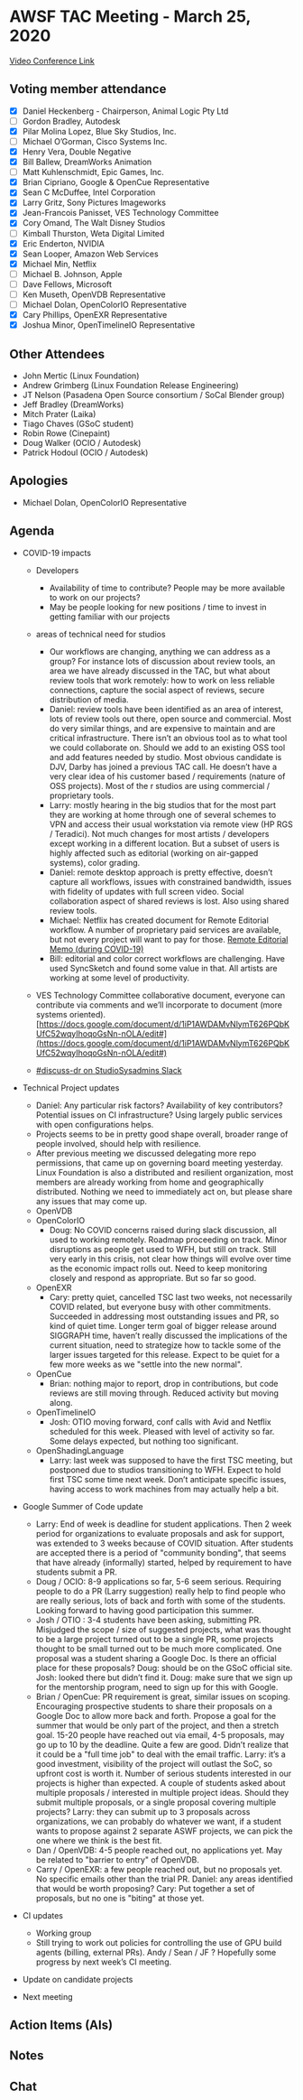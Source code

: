 # **AWSF TAC Meeting - March 25, 2020**

[Video Conference Link](https://zoom.us/j/757849640)

## Voting member attendance

* [x] Daniel Heckenberg - Chairperson, Animal Logic Pty Ltd
* [ ] Gordon Bradley, Autodesk
* [x] Pilar Molina Lopez, Blue Sky Studios, Inc.
* [ ] Michael O’Gorman, Cisco Systems Inc.
* [x] Henry Vera, Double Negative
* [x] Bill Ballew, DreamWorks Animation
* [ ] Matt Kuhlenschmidt, Epic Games, Inc.
* [x] Brian Cipriano, Google & OpenCue Representative
* [x] Sean C McDuffee, Intel Corporation
* [x] Larry Gritz, Sony Pictures Imageworks
* [x] Jean-Francois Panisset, VES Technology Committee
* [x] Cory Omand, The Walt Disney Studios
* [ ] Kimball Thurston, Weta Digital Limited
* [x] Eric Enderton, NVIDIA
* [x] Sean Looper, Amazon Web Services
* [x] Michael Min, Netflix
* [ ] Michael B. Johnson, Apple
* [ ] Dave Fellows, Microsoft
* [ ] Ken Museth, OpenVDB Representative
* [ ] Michael Dolan, OpenColorIO Representative
* [x] Cary Phillips, OpenEXR Representative
* [x] Joshua Minor, OpenTimelineIO Representative

## Other Attendees

* John Mertic (Linux Foundation)
* Andrew Grimberg (Linux Foundation Release Engineering)
* JT Nelson (Pasadena Open Source consortium / SoCal Blender group)
* Jeff Bradley (DreamWorks)
* Mitch Prater (Laika)
* Tiago Chaves (GSoC student)
* Robin Rowe (Cinepaint)
* Doug Walker (OCIO / Autodesk)
* Patrick Hodoul (OCIO / Autodesk)

## Apologies

* Michael Dolan, OpenColorIO Representative

## Agenda

* COVID-19 impacts
    * Developers
        * Availability of time to contribute? People may be more available to work on our projects?
        * May be people looking for new positions / time to invest in getting familiar with our projects

    * areas of technical need for studios
        * Our workflows are changing, anything we can address as a group? For instance lots of discussion about review tools, an area we have already discussed in the TAC, but what about review tools that work remotely: how to work on less reliable connections, capture the social aspect of reviews, secure distribution of media.
        * Daniel: review tools have been identified as an area of interest, lots of review tools out there, open source and commercial. Most do very similar things, and are expensive to maintain and are critical infrastructure. There isn’t an obvious tool as to what tool we could collaborate on. Should we add to an existing OSS tool and add features needed by studio. Most obvious candidate is DJV, Darby has joined a previous TAC call. He doesn’t have a very clear idea of his customer based / requirements (nature of OSS projects). Most of the r studios are using commercial / proprietary tools.
        * Larry: mostly hearing in the big studios that for the most part they are working at home through one of several schemes to VPN and access their usual workstation via remote view (HP RGS / Teradici). Not much changes for most artists / developers except working in a different location. But a subset of users is highly affected such as editorial (working on air-gapped systems), color grading.
        * Daniel: remote desktop approach is pretty effective, doesn’t capture all workflows, issues with constrained bandwidth, issues with fidelity of updates with full screen video. Social collaboration aspect of shared reviews is lost. Also using shared review tools.
        * Michael: Netflix has created document for Remote Editorial workflow. A number of proprietary paid services are available, but not every project will want to pay for those. [Remote Editorial Memo (during COVID-19)](https://docs.google.com/document/d/1Qa3RCk4H-OSqtDW8B1YqAQIGuRRBOW0H38b49WkTU7Y/edit?usp=sharing)
        * Bill: editorial and color correct workflows are challenging. Have used SyncSketch and found some value in that. All artists are working at some level of productivity.
    * VES Technology Committee collaborative document, everyone can contribute via comments and we’ll incorporate to document (more systems oriented). [https://docs.google.com/document/d/1iP1AWDAMvNlymT626PQbKUfC52wqyIhoqoGsNn-nOLA/edit#](https://docs.google.com/document/d/1iP1AWDAMvNlymT626PQbKUfC52wqyIhoqoGsNn-nOLA/edit#)
    * [#discuss-dr on StudioSysadmins Slack](https://studiosysadmins.slack.com)

* Technical Project updates
    * Daniel: Any particular risk factors? Availability of key contributors? Potential issues on CI infrastructure? Using largely public services with open configurations helps.
    * Projects seems to be in pretty good shape overall, broader range of people involved, should help with resilience.
    * After previous meeting we discussed delegating more repo permissions, that came up on governing board meeting yesterday. Linux Foundation is also a distributed and resilient organization, most members are already working from home and geographically distributed. Nothing we need to immediately act on, but please share any issues that may come up.
    * OpenVDB
    * OpenColorIO
        * Doug: No COVID concerns raised during slack discussion, all used to working remotely. Roadmap proceeding on track. Minor disruptions as people get used to WFH, but still on track. Still very early in this crisis, not clear how things will evolve over time as the economic impact rolls out. Need to keep monitoring closely and respond as appropriate. But so far so good.
    * OpenEXR
        * Cary: pretty quiet, cancelled TSC last two weeks, not necessarily COVID related, but everyone busy with other commitments. Succeeded in addressing most outstanding issues and PR, so kind of quiet time. Longer term goal of bigger release around SIGGRAPH time, haven’t really discussed the implications of the current situation, need to strategize how to tackle some of the larger issues targeted for this release. Expect to be quiet for a few more weeks as we "settle into the new normal".
    * OpenCue
        * Brian: nothing major to report, drop in contributions, but code reviews are still moving through. Reduced activity but moving along.
    * OpenTimelineIO
        * Josh: OTIO moving forward, conf calls with Avid and Netflix scheduled for this week. Pleased with level of activity so far. Some delays expected, but nothing too significant.
    * OpenShadingLanguage
        * Larry: last week was supposed to have the first TSC meeting, but postponed due to studios transitioning to WFH. Expect to hold first TSC some time next week. Don’t anticipate specific issues, having access to work machines from may actually help a bit.

* Google Summer of Code update

    * Larry: End of week is deadline for student applications. Then 2 week period for organizations to evaluate proposals and ask for support, was extended to 3 weeks because of COVID situation. After students are accepted there is a period of "community bonding", that seems that have already (informally) started, helped by requirement to have students submit a PR.
    * Doug / OCIO: 8-9 applications so far, 5-6 seem serious. Requiring people to do a PR (Larry suggestion) really help to find people who are really serious, lots of back and forth with some of the students. Looking forward to having good participation this summer.
    * Josh / OTIO : 3-4 students have been asking, submitting PR. Misjudged the scope / size of suggested projects, what was thought to be a large project turned out to be a single PR, some projects thought to be small turned out to be much more complicated. One proposal was a student sharing a Google Doc. Is there an official place for these proposals? Doug: should be on the GSoC official site. Josh: looked there but didn’t find it. Doug: make sure that we sign up for the mentorship program, need to sign up for this with Google.
    * Brian / OpenCue: PR requirement is great, similar issues on scoping. Encouraging prospective students to share their proposals on a Google Doc to allow more back and forth. Propose a goal for the summer that would be only part of the project, and then a stretch goal. 15-20 people have reached out via email, 4-5 proposals, may go up to 10 by the deadline. Quite a few are good. Didn’t realize that it could be a "full time job" to deal with the email traffic. Larry: it’s a good investment, visibility of the project will outlast the SoC, so upfront cost is worth it. Number of serious students interested in our projects is higher than expected. A couple of students asked about multiple proposals / interested in multiple project ideas. Should they submit multiple proposals, or a single proposal covering multiple projects? Larry: they can submit up to 3 proposals across organizations, we can probably do whatever we want, if a student wants to propose against 2 separate ASWF projects, we can pick the one where we think is the best fit.
    * Dan / OpenVDB: 4-5 people reached out, no applications yet. May be related to "barrier to entry" of OpenVDB.
    * Carry / OpenEXR: a few people reached out, but no proposals yet. No specific emails other than the trial PR. Daniel: any areas identified that would be worth proposing? Cary: Put together a set of proposals, but no one is "biting" at those yet.

* CI updates

    * Working group
    * Still trying to work out policies for controlling the use of GPU build agents (billing, external PRs). Andy / Sean / JF ? Hopefully some progress by next week’s CI meeting.

* Update on candidate projects

* Next meeting

## Action Items (AIs)

## Notes

## Chat
